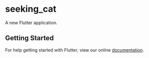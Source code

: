 # seeking_cat

A new Flutter application.

## Getting Started

For help getting started with Flutter, view our online
[documentation](https://flutter.io/).
